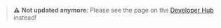 > :warning: **Not updated anymore**: Please see the page on the [Developer Hub](https://developers.metaplex.com/umi/helpers) instead!
